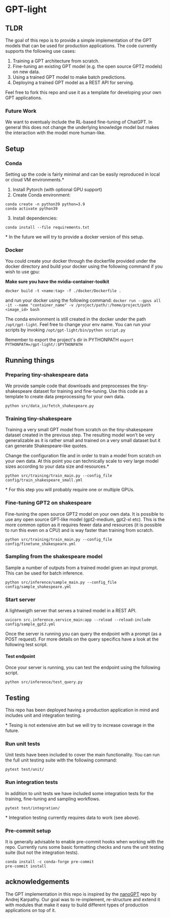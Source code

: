 # GPT-light

## TLDR
The goal of this repo is to provide a simple implementation of the GPT models that can be used for production applications. The code currently supports the following use cases:

1) Training a GPT architecture from scratch.
2) Fine-tuning an existing GPT model (e.g. the open source GPT2 models) on new data.
3) Using a trained GPT model to make batch predictions.
4) Deploying a trained GPT model as a REST API for serving.

Feel free to fork this repo and use it as a template for developing your own GPT applications.

### Future Work

We want to eventualy include the RL-based fine-tuning of ChatGPT. In general this does not change the underlying knowledge model but makes the interaction with the model more human-like.

## Setup


### Conda
Setting up the code is fairly minimal and can be easily reproduced in local or cloud VM environments.\*

1. Install Pytorch (with optional GPU support)
2. Create Conda environment:
```
conda create -n python39 python=3.9
conda activate python39
```
3. Install dependencies:
```
conda install --file requirements.txt
```

\* In the future we will try to provide a docker version of this setup.
### Docker
You could create your docker through the dockerfile provided under the docker directory and build your docker using the following command if you wish to use gpu:

**Make sure you have the nvidia-container-toolkit**


`docker build -t <name:tag> -f ./docker/Dockerfile .`

and run your docker using the following command:
`docker run --gpus all -it --name "container_name" -v /project/path/:/home/project/path <image_id> bash`

The conda environment is still created in the docker under the path `/opt/gpt-light`. Feel free to change your env name. You can run your scripts by invoking `/opt/gpt-light/bin/python script.py`

Remember to export the project's dir in PYTHONPATH
`export PYTHONPATH=/gpt-light/:$PYTHONPATH`

## Running things
### Preparing tiny-shakespeare data

We provide sample code that downloads and preprocesses the tiny-shakespeare dataset for training and fine-tuning. Use this code as a template to create data preprocessing for your own data.
```
python src/data_io/fetch_shakespeare.py
```

### Training tiny-shakespeare

Training a very small GPT model from scratch on the tiny-shakespeare dataset created in the previous step. The resulting model won't be very generalizable as it is rather small and trained on a very small dataset but it can generate Shakespeare-like quotes.

Change the configuration file and in order to train a model from scratch on your own data. At this point you can technically scale to very large model sizes according to your data size and resources.\*
```
python src/training/train_main.py --config_file config/train_shakespeare_small.yml
```

\* For this step you will probably require one or multiple GPUs.

### Fine-tuning GPT2 on shakespeare

Fine-tuning the open source GPT2 model on your own data. It is possible to use any open source GPT-like model (gpt2-medium, gpt2-xl etc). This is the more common option as it requires fewer data and resources (it is possible to run this even on a CPU) and is way faster than training from scratch.
```
python src/training/train_main.py --config_file config/finetune_shakespeare.yml
```

### Sampling from the shakespeare model

Sample a number of outputs from a trained model given an input prompt. This can be used for batch inference.
```
python src/inference/sample_main.py --config_file config/sample_shakespeare.yml
```

### Start server

A lightweigth server that serves a trained model in a REST API.
```
uvicorn src.inference.service_main:app --reload --reload-include config/sample_gpt2.yml
```

Once the server is running you can query the endpoint with a prompt (as a POST request). For more details on the query specifics have a look at the following test script.

#### Test endpoint
Once your server is running, you can test the endpoint using the following script.
```
python src/inference/test_query.py
```

## Testing
This repo has been deployed having a production application in mind and includes unit and integration testing.

\* Tesing is not extensive atm but we will try to increase coverage in the future.

### Run unit tests
Unit tests have been included to cover the main functionality. You can run the full unit testing suite with the following command:

```
pytest test/unit/
```

### Run integration tests
In addition to unit tests we have included some integration tests for the training, fine-tuning and sampling workflows.

```
pytest test/integration/
```

\* Integration testing currently requires data to work (see above).

### Pre-commit setup
It is generally advisable to enable pre-commit hooks when working with the repo. Currently runs some basic formatting checks and runs the unit testing suite (but not the integration tests).

```
conda install -c conda-forge pre-commit
pre-commit install
```

## acknowledgements
The GPT implementation in this repo is inspired by the [nanoGPT](https://github.com/karpathy/nanoGPT/tree/master) repo by Andrej Karpathy. Our goal was to re-implement, re-structure and extend it with modules that make it easy to build different types of production applications on top of it.

